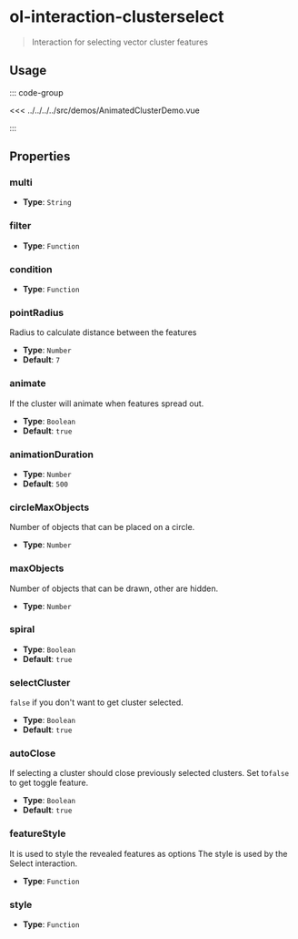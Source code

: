 # ol-interaction-clusterselect

> Interaction for selecting vector cluster features

<script setup>
import AnimatedClusterDemo from "@demos/AnimatedClusterDemo.vue"
</script>

<ClientOnly>
<AnimatedClusterDemo />
</ClientOnly>

## Usage

::: code-group

<<< ../../../../src/demos/AnimatedClusterDemo.vue

:::

## Properties

### multi

- **Type**: `String`

### filter

- **Type**: `Function`

### condition

- **Type**: `Function`

### pointRadius

Radius to calculate distance between the features

- **Type**: `Number`
- **Default**: `7`

### animate

If the cluster will animate when features spread out.

- **Type**: `Boolean`
- **Default**: `true`

### animationDuration

- **Type**: `Number`
- **Default**: `500`

### circleMaxObjects

Number of objects that can be placed on a circle.

- **Type**: `Number`

### maxObjects

Number of objects that can be drawn, other are hidden.

- **Type**: `Number`

### spiral

- **Type**: `Boolean`
- **Default**: `true`

### selectCluster

`false` if you don't want to get cluster selected.

- **Type**: `Boolean`
- **Default**: `true`

### autoClose

If selecting a cluster should close previously selected clusters.
Set to`false` to get toggle feature.

- **Type**: `Boolean`
- **Default**: `true`

### featureStyle

It is used to style the revealed features as options
The style is used by the Select interaction.

- **Type**: `Function`

### style

- **Type**: `Function`

